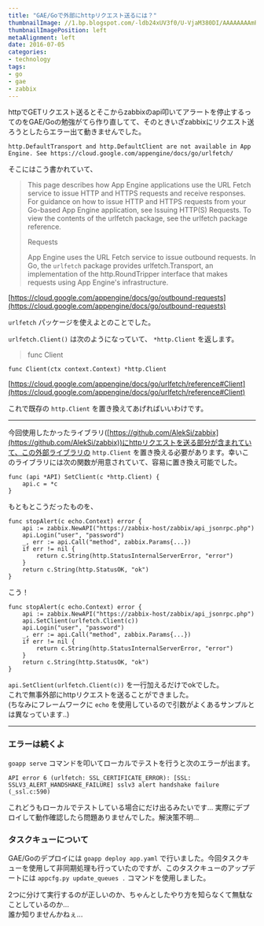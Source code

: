 ```yaml
---
title: "GAE/Goで外部にhttpリクエスト送るには？"
thumbnailImage: //1.bp.blogspot.com/-ldb24xUV3f0/U-VjaM380DI/AAAAAAAAmPw/V9jDvdAT8R8/s1600/gae.png
thumbnailImagePosition: left
metaAlignment: left
date: 2016-07-05
categories:
- technology
tags:
- go
- gae
- zabbix
---
```


httpでGETリクエスト送るとそこからzabbixのapi叩いてアラートを停止するってのをGAE/Goの勉強がてら作り直してて、そのときいざzabbixにリクエスト送ろうとしたらエラー出て動きませんでした。

```
http.DefaultTransport and http.DefaultClient are not available in App Engine. See https://cloud.google.com/appengine/docs/go/urlfetch/
```
<!--more-->

そこにはこう書かれていて、

> This page describes how App Engine applications use the URL Fetch service to issue HTTP and HTTPS requests and receive responses. For guidance on how to issue HTTP and HTTPS requests from your Go-based App Engine application, see Issuing HTTP(S) Requests. To view the contents of the urlfetch package, see the urlfetch package reference.
>
> Requests
>
> App Engine uses the URL Fetch service to issue outbound requests. In Go, the `urlfetch` package provides urlfetch.Transport, an implementation of the http.RoundTripper interface that makes requests using App Engine's infrastructure.
>
[https://cloud.google.com/appengine/docs/go/outbound-requests](https://cloud.google.com/appengine/docs/go/outbound-requests)

`urlfetch` パッケージを使えよとのことでした。

`urlfetch.Client()` は次のようになっていて、 `*http.Client` を返します。

> func Client  
```
func Client(ctx context.Context) *http.Client
```
[https://cloud.google.com/appengine/docs/go/urlfetch/reference#Client](https://cloud.google.com/appengine/docs/go/urlfetch/reference#Client)

これで既存の `http.Client` を置き換えてあげればいいわけです。

---

今回使用したかったライブラリ([https://github.com/AlekSi/zabbix](https://github.com/AlekSi/zabbix))にhttpリクエストを送る部分が含まれていて、この外部ライブラリの `http.Client` を置き換える必要があります。幸いこのライブラリには次の関数が用意されていて、容易に置き換え可能でした。

```
func (api *API) SetClient(c *http.Client) {
	api.c = *c
}
```

もともとこうだったものを、

```
func stopAlert(c echo.Context) error {
	api := zabbix.NewAPI("https://zabbix-host/zabbix/api_jsonrpc.php")
	api.Login("user", "password")
	_, err := api.Call("method", zabbix.Params{...})
	if err != nil {
		return c.String(http.StatusInternalServerError, "error")
	}
	return c.String(http.StatusOK, "ok")
}
```

こう！

```
func stopAlert(c echo.Context) error {
	api := zabbix.NewAPI("https://zabbix-host/zabbix/api_jsonrpc.php")
	api.SetClient(urlfetch.Client(c))
	api.Login("user", "password")
	_, err := api.Call("method", zabbix.Params{...})
	if err != nil {
		return c.String(http.StatusInternalServerError, "error")
	}
	return c.String(http.StatusOK, "ok")
}
```

`api.SetClient(urlfetch.Client(c))` を一行加えるだけでokでした。  
これで無事外部にhttpリクエストを送ることができました。  
(ちなみにフレームワークに `echo` を使用しているので引数がよくあるサンプルとは異なっています..)

---

### エラーは続くよ

`goapp serve` コマンドを叩いてローカルでテストを行うと次のエラーが出ます。

```
API error 6 (urlfetch: SSL_CERTIFICATE_ERROR): [SSL: SSLV3_ALERT_HANDSHAKE_FAILURE] sslv3 alert handshake failure (_ssl.c:590)
```

これどうもローカルでテストしている場合にだけ出るみたいです...
実際にデプロイして動作確認したら問題ありませんでした。解決策不明...

### タスクキューについて

GAE/Goのデプロイには `goapp deploy app.yaml` で行いました。今回タスクキューを使用して非同期処理も行っていたのですが、このタスクキューのアップデートには `appcfg.py update_queues .` コマンドを使用しました。  
  
2つに分けて実行するのが正しいのか、ちゃんとしたやり方を知らなくて無駄なことしているのか...  
誰か知りませんかねぇ...
